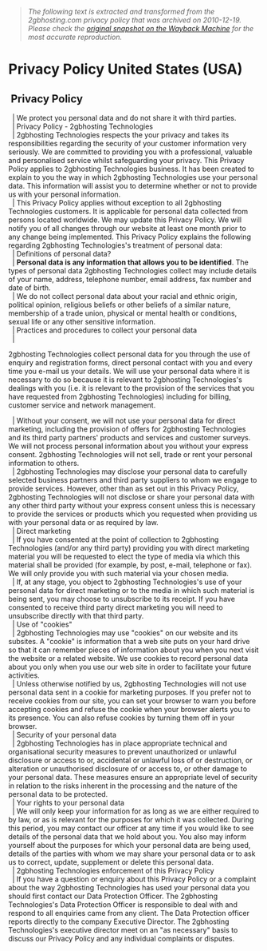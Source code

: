 > *The following text is extracted and transformed from the 2gbhosting.com privacy policy that was archived on 2010-12-19. Please check the [original snapshot on the Wayback Machine](https://web.archive.org/web/20101219054432id_/http%3A//www.2gbhosting.com/Privacy_Statement) for the most accurate reproduction.*

# Privacy Policy United States (USA)

 Privacy Policy  
---  
  | We protect you personal data and do not share it with third parties.  
  | Privacy Policy - 2gbhosting Technologies  
  | 2gbhosting Technologies respects the your privacy and takes its responsibilities regarding the security of your customer information very seriously. We are committed to providing you with a professional, valuable and personalised service whilst safeguarding your privacy. This Privacy Policy applies to 2gbhosting Technologies business. It has been created to explain to you the way in which 2gbhosting Technologies use your personal data. This information will assist you to determine whether or not to provide us with your personal information.  
  | This Privacy Policy applies without exception to all 2gbhosting Technologies customers. It is applicable for personal data collected from persons located worldwide. We may update this Privacy Policy. We will notify you of all changes through our website at least one month prior to any change being implemented. This Privacy Policy explains the following regarding 2gbhosting Technologies's treatment of personal data:  
  | Definitions of personal data?  
  | **Personal data is any information that allows you to be identified**. The types of personal data 2gbhosting Technologies collect may include details of your name, address, telephone number, email address, fax number and date of birth.  
  | We do not collect personal data about your racial and ethnic origin, political opinion, religious beliefs or other beliefs of a similar nature, membership of a trade union, physical or mental health or conditions, sexual life or any other sensitive information.  
  | Practices and procedures to collect your personal data  
  | 

2gbhosting Technologies collect personal data for you through the use of enquiry and registration forms, direct personal contact with you and every time you e-mail us your details. We will use your personal data where it is necessary to do so because it is relevant to 2gbhosting Technologies's dealings with you (i.e. it is relevant to the provision of the services that you have requested from 2gbhosting Technologies) including for billing, customer service and network management.  
  
  | Without your consent, we will not use your personal data for direct marketing, including the provision of offers for 2gbhosting Technologies and its third party partners' products and services and customer surveys. We will not process personal information about you without your express consent. 2gbhosting Technologies will not sell, trade or rent your personal information to others.  
  | 2gbhosting Technologies may disclose your personal data to carefully selected business partners and third party suppliers to whom we engage to provide services. However, other than as set out in this Privacy Policy, 2gbhosting Technologies will not disclose or share your personal data with any other third party without your express consent unless this is necessary to provide the services or products which you requested when providing us with your personal data or as required by law.  
  | Direct marketing  
  | If you have consented at the point of collection to 2gbhosting Technologies (and/or any third party) providing you with direct marketing material you will be requested to elect the type of media via which this material shall be provided (for example, by post, e-mail, telephone or fax). We will only provide you with such material via your chosen media.  
  | If, at any stage, you object to 2gbhosting Technologies's use of your personal data for direct marketing or to the media in which such material is being sent, you may choose to unsubscribe to its receipt. If you have consented to receive third party direct marketing you will need to unsubscribe directly with that third party.  
  | Use of "cookies"  
  | 2gbhosting Technologies may use "cookies" on our website and its subsites. A "cookie" is information that a web site puts on your hard drive so that it can remember pieces of information about you when you next visit the website or a related website. We use cookies to record personal data about you only when you use our web site in order to facilitate your future activities.  
  | Unless otherwise notified by us, 2gbhosting Technologies will not use personal data sent in a cookie for marketing purposes. If you prefer not to receive cookies from our site, you can set your browser to warn you before accepting cookies and refuse the cookie when your browser alerts you to its presence. You can also refuse cookies by turning them off in your browser.  
  | Security of your personal data  
  | 2gbhosting Technologies has in place appropriate technical and organisational security measures to prevent unauthorized or unlawful disclosure or access to or, accidental or unlawful loss of or destruction, or alteration or unauthorised disclosure of or access to, or other damage to your personal data. These measures ensure an appropriate level of security in relation to the risks inherent in the processing and the nature of the personal data to be protected.  
  | Your rights to your personal data  
  | We will only keep your information for as long as we are either required to by law, or as is relevant for the purposes for which it was collected. During this period, you may contact our officer at any time if you would like to see details of the personal data that we hold about you. You also may inform yourself about the purposes for which your personal data are being used, details of the parties with whom we may share your personal data or to ask us to correct, update, supplement or delete this personal data.  
  | 2gbhosting Technologies enforcement of this Privacy Policy  
  | If you have a question or enquiry about this Privacy Policy or a complaint about the way 2gbhosting Technologies has used your personal data you should first contact our Data Protection Officer. The 2gbhosting Technologies's Data Protection Officer is responsible to deal with and respond to all enquiries came from any client. The Data Protection officer reports directly to the company Executive Director. The 2gbhosting Technologies's executive director meet on an "as necessary" basis to discuss our Privacy Policy and any individual complaints or disputes.
